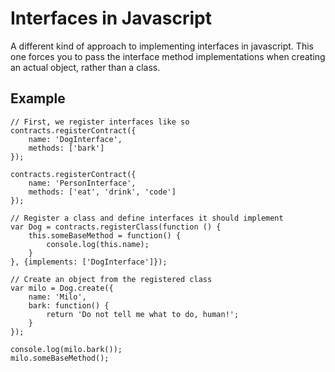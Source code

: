 # Interfaces in Javascript

A different kind of approach to implementing interfaces in javascript. This one forces you to pass the interface method implementations when creating an actual object, rather than a class.

## Example
```
// First, we register interfaces like so
contracts.registerContract({
    name: 'DogInterface',
    methods: ['bark']
});

contracts.registerContract({
    name: 'PersonInterface',
    methods: ['eat', 'drink', 'code']
});

// Register a class and define interfaces it should implement
var Dog = contracts.registerClass(function () {
    this.someBaseMethod = function() {
        console.log(this.name);
    }
}, {implements: ['DogInterface']});

// Create an object from the registered class
var milo = Dog.create({
    name: 'Milo',
    bark: function() {
        return 'Do not tell me what to do, human!';
    }
});

console.log(milo.bark());
milo.someBaseMethod();
```
